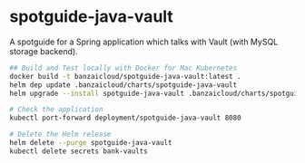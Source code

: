 # spotguide-java-vault
A spotguide for a Spring application which talks with Vault (with MySQL storage backend).


```bash
## Build and Test locally with Docker for Mac Kubernetes
docker build -t banzaicloud/spotguide-java-vault:latest .
helm dep update .banzaicloud/charts/spotguide-java-vault
helm upgrade --install spotguide-java-vault .banzaicloud/charts/spotguide-java-vault

# Check the application
kubectl port-forward deployment/spotguide-java-vault 8080
```

```bash
# Delete the Helm release
helm delete --purge spotguide-java-vault
kubectl delete secrets bank-vaults
```
